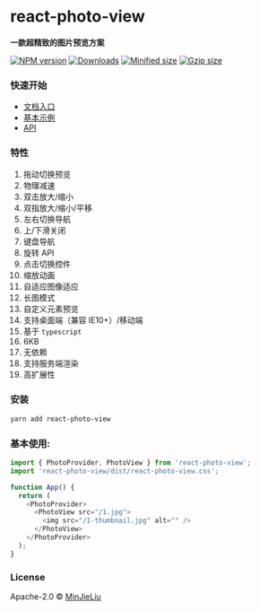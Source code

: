 # react-photo-view

**一款超精致的图片预览方案**

[![NPM version][npm-image]][npm-url]
[![Downloads][downloads-image]][downloads-url]
[![Minified size][min-size-image]][bundlephobia-url]
[![Gzip size][gzip-size-image]][bundlephobia-url]

### 快速开始

- [文档入口](https://minjieliu.github.io/react-photo-view)
- [基本示例](https://minjieliu.github.io/react-photo-view/#/getting-started)
- [API](https://minjieliu.github.io/react-photo-view/#/api)

### 特性

1. 拖动切换预览
2. 物理减速
3. 双击放大/缩小
4. 双指放大/缩小/平移
5. 左右切换导航
6. 上/下滑关闭
7. 键盘导航
8. 旋转 API
9. 点击切换控件
10. 缩放动画
11. 自适应图像适应
12. 长图模式
13. 自定义元素预览
14. 支持桌面端（兼容 IE10+）/移动端
15. 基于 `typescript`
16. 6KB
17. 无依赖
18. 支持服务端渲染
19. 高扩展性

### 安装

```bash
yarn add react-photo-view
```

### 基本使用:

```js
import { PhotoProvider, PhotoView } from 'react-photo-view';
import 'react-photo-view/dist/react-photo-view.css';

function App() {
  return (
    <PhotoProvider>
      <PhotoView src="/1.jpg">
        <img src="/1-thumbnail.jpg" alt="" />
      </PhotoView>
    </PhotoProvider>
  );
}
```

### License

Apache-2.0 © [MinJieLiu](https://github.com/MinJieLiu)

[npm-image]: https://img.shields.io/npm/v/react-photo-view.svg?style=flat-square
[npm-url]: https://npmjs.org/package/react-photo-view
[downloads-image]: http://img.shields.io/npm/dm/react-photo-view.svg?style=flat-square
[downloads-url]: https://npmjs.org/package/react-photo-view
[min-size-image]: https://badgen.net/bundlephobia/min/react-photo-view?label=minified
[gzip-size-image]: https://badgen.net/bundlephobia/minzip/react-photo-view?label=gzip
[bundlephobia-url]: https://bundlephobia.com/result?p=react-photo-view
